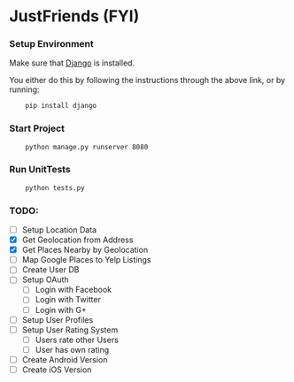 # JustFriends (FYI)

### Setup Environment
Make sure that [Django](https://github.com/django/django) is installed.

You either do this by following the instructions through the above link, or by running:
```bash
    pip install django
```


### Start Project
```bash
    python manage.py runserver 8080
```

### Run UnitTests
```bash
    python tests.py
```
    
### TODO:
- [ ] Setup Location Data
 - [x] Get Geolocation from Address
 - [x] Get Places Nearby by Geolocation
 - [ ] Map Google Places to Yelp Listings
- [ ] Create User DB
 - [ ] Setup OAuth
   - [ ] Login with Facebook
    - [ ] Login with Twitter
    - [ ] Login with G+
 - [ ] Setup User Profiles
 - [ ] Setup User Rating System
   - [ ] Users rate other Users
    - [ ] User has own rating
- [ ] Create Android Version
- [ ] Create iOS Version